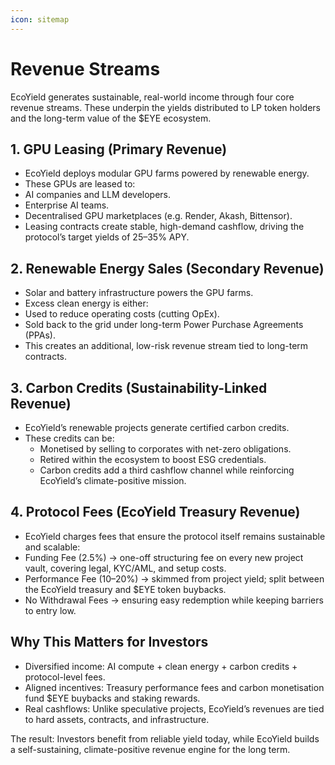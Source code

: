 ```yaml
---
icon: sitemap
---
```


# Revenue Streams

EcoYield generates sustainable, real-world income through four core revenue streams. These underpin the yields distributed to LP token holders and the long-term value of the $EYE ecosystem.

## 1. GPU Leasing (Primary Revenue)

* EcoYield deploys modular GPU farms powered by renewable energy.
* These GPUs are leased to:
* AI companies and LLM developers.
* Enterprise AI teams.
* Decentralised GPU marketplaces (e.g. Render, Akash, Bittensor).
* Leasing contracts create stable, high-demand cashflow, driving the protocol’s target yields of 25–35% APY.

## 2. Renewable Energy Sales (Secondary Revenue)

* Solar and battery infrastructure powers the GPU farms.
* Excess clean energy is either:
* Used to reduce operating costs (cutting OpEx).
* Sold back to the grid under long-term Power Purchase Agreements (PPAs).
* This creates an additional, low-risk revenue stream tied to long-term contracts.

## 3. Carbon Credits (Sustainability-Linked Revenue)

* EcoYield’s renewable projects generate certified carbon credits.
* These credits can be:
  * Monetised by selling to corporates with net-zero obligations.
  * Retired within the ecosystem to boost ESG credentials.
  * Carbon credits add a third cashflow channel while reinforcing EcoYield’s climate-positive mission.

## 4. Protocol Fees (EcoYield Treasury Revenue)

* EcoYield charges fees that ensure the protocol itself remains sustainable and scalable:
* Funding Fee (2.5%) → one-off structuring fee on every new project vault, covering legal, KYC/AML, and setup costs.
* Performance Fee (10–20%) → skimmed from project yield; split between the EcoYield treasury and $EYE token buybacks.
* No Withdrawal Fees → ensuring easy redemption while keeping barriers to entry low.

## Why This Matters for Investors

* Diversified income: AI compute + clean energy + carbon credits + protocol-level fees.
* Aligned incentives: Treasury performance fees and carbon monetisation fund $EYE buybacks and staking rewards.
* Real cashflows: Unlike speculative projects, EcoYield’s revenues are tied to hard assets, contracts, and infrastructure.

The result: Investors benefit from reliable yield today, while EcoYield builds a self-sustaining, climate-positive revenue engine for the long term.
